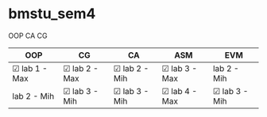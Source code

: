 # bmstu_sem4
OOP CA CG

| OOP | CG | CA |  ASM | EVM |
|----------|----------|----------|----------| ----------|
|   ☑ lab 1 - Max    |  ☑ lab 2 - Max   |   ☑ lab 2 - Mih    |  ☑ lab 3 - Max | lab 2 - Mih||
|  lab 2 - Mih    |  ☑ lab 3 - Mih    | ☑ lab 3 - Mih   | ☑ lab 4 - Max | ☑  lab 3 - Mih |
